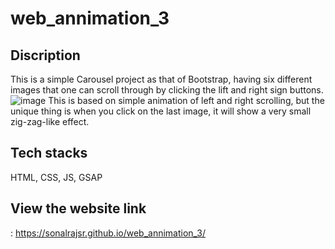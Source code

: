 # web_annimation_3

## Discription 
This is a simple Carousel project as that of Bootstrap, having six different images that one can scroll through by clicking the lift and right sign buttons.
![image](https://github.com/sonalrajsr/web_annimation_3/assets/123736054/3f31cdf5-cd3c-4dc0-aeb6-6098ecaf0631)
This is based on simple animation of left and right scrolling, but the unique thing is when you click on the last image, it will show a very small zig-zag-like effect.
## Tech stacks
HTML, CSS, JS, GSAP
## View the website link 
: https://sonalrajsr.github.io/web_annimation_3/
